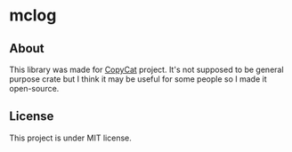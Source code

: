 # mclog
## About
This library was made for [CopyCat](https://github.com/quick-898/copycat) project. It's not supposed to be general purpose crate but I think it may be useful for some people so I made it open-source.

## License
This project is under MIT license.
